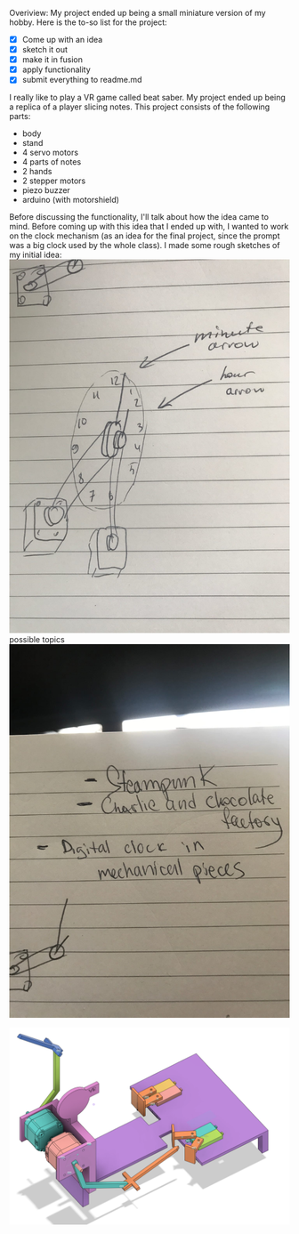 Overiview: My project ended up being a small miniature version of my hobby. 
Here is the to-so list for the project:
- [x] Come up with an idea
- [x] sketch it out
- [x] make it in fusion
- [x] apply functionality
- [x] submit everything to readme.md

I really like to play a VR game called beat saber. My project ended up being a replica of a player slicing notes. This project consists of the following parts:
* body
* stand
* 4 servo motors
* 4 parts of notes
* 2 hands
* 2 stepper motors
* piezo buzzer
* arduino (with motorshield)

Before discussing the functionality, I'll talk about how the idea came to mind. 
Before coming up with this idea that I ended up with, I wanted to work on the clock mechanism (as an idea for the final project, since the prompt was a big clock used by the whole class). I made some rough sketches of my initial idea:
![final project](https://github.com/neonovi/MachineLab/blob/master/finalProject/image.jpg)
possible topics
![possible topics](https://github.com/neonovi/MachineLab/blob/master/finalProject/image2.jpg)

![final_project](https://github.com/neonovi/MachineLab/blob/master/finalProject/final_project.png)
